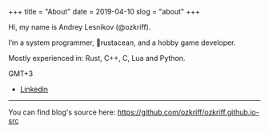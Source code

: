 +++
title = "About"
date = 2019-04-10
slog = "about"
+++

Hi, my name is Andrey Lesnikov (@ozkriff).

I’m a system programmer, 🦀rustacean, and a hobby game developer.

Mostly experienced in: Rust, C++, C, Lua and Python.

GMT+3

- [Linkedin](https://www.linkedin.com/in/андрей-лесников-041133b2)

------

You can find blog's source here: https://github.com/ozkriff/ozkriff.github.io-src
